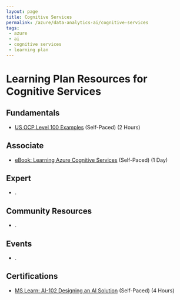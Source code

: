 ```yaml
---
layout: page
title: Cognitive Services
permalink: /azure/data-analytics-ai/cognitive-services
tags: 
 - azure
 - ai
 - cognitive services
 - learning plan
---
```


# Learning Plan Resources for Cognitive Services

## Fundamentals

* [US OCP Level 100 Examples](https://github.com/ChrisKahrs/OCP-AI-Links/tree/master/3-Cognitive-Search) (Self-Paced) (2 Hours)

## Associate

* [eBook: Learning Azure Cognitive Services](https://azure.microsoft.com/en-us/resources/learning-azure-cognitive-services/) (Self-Paced) (1 Day)

## Expert

* .

## Community Resources

* .

## Events

* .

## Certifications

* [MS Learn: AI-102 Designing an AI Solution](https://docs.microsoft.com/en-us/learn/certifications/exams/ai-102) (Self-Paced) (4 Hours)
